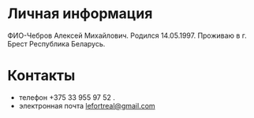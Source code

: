 # Личная информация
 ФИО-Чебров Алексей Михайлович. Родился 14.05.1997. Проживаю в г. Брест Республика Беларусь.
# Контакты 
* телефон +375 33 955 97 52 . 
* электронная почта lefortreal@gmail.com